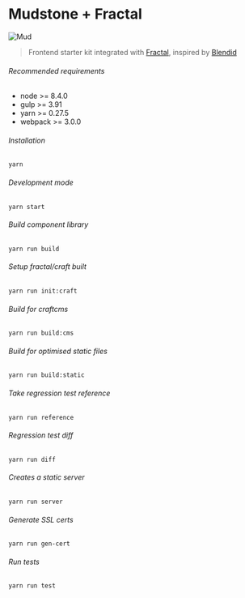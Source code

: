 # Mudstone + Fractal
![Mud](http://ournameismud.co.uk/css/images/maps-icon.png)

> Frontend starter kit integrated with [Fractal](http://fractal.build/), inspired by [Blendid](https://github.com/vigetlabs/blendid)


###### Recommended requirements
- node >= 8.4.0
- gulp >= 3.91
- yarn >= 0.27.5
- webpack >= 3.0.0

###### Installation

`yarn`

###### Development mode

`yarn start`

###### Build component library
`yarn run build`

###### Setup fractal/craft built
`yarn run init:craft`

###### Build for craftcms
`yarn run build:cms`

###### Build for optimised static files
`yarn run build:static`

###### Take regression test reference
`yarn run reference`

###### Regression test diff 
`yarn run diff`

###### Creates a static server
`yarn run server`

###### Generate SSL certs
`yarn run gen-cert`

###### Run tests
`yarn run test`
